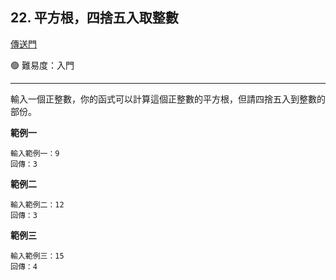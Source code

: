 ## 22. 平方根，四捨五入取整數

[傳送門](https://wehelp.tw/coding/problem/22)

🟢 難易度：入門

---

輸入一個正整數，你的函式可以計算這個正整數的平方根，但請四捨五入到整數的部份。

**範例一**

```
輸入範例一：9
回傳：3
```

**範例二**

```
輸入範例二：12
回傳：3
```

**範例三**

```
輸入範例三：15
回傳：4
```
